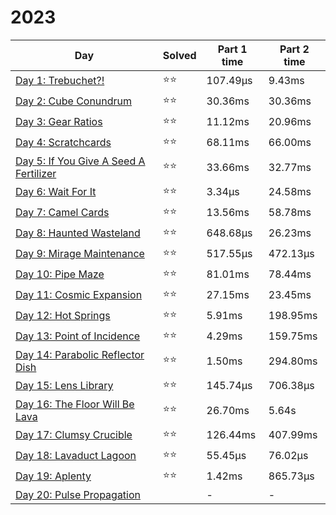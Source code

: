 # 2023

| Day                                                              | Solved | Part 1 time | Part 2 time |
|------------------------------------------------------------------|--------|-------------|-------------|
| [Day 1: Trebuchet?!](src/solutions/day01.rs)                     | ⭐⭐     | 107.49µs    | 9.43ms      |
| [Day 2: Cube Conundrum](src/solutions/day02.rs)                  | ⭐⭐     | 30.36ms     | 30.36ms     |
| [Day 3: Gear Ratios](src/solutions/day03.rs)                     | ⭐⭐     | 11.12ms     | 20.96ms     |
| [Day 4: Scratchcards](src/solutions/day04.rs)                    | ⭐⭐     | 68.11ms     | 66.00ms     |
| [Day 5: If You Give A Seed A Fertilizer](src/solutions/day05.rs) | ⭐⭐     | 33.66ms     | 32.77ms     |
| [Day 6: Wait For It](src/solutions/day06.rs)                     | ⭐⭐     | 3.34µs      | 24.58ms     |
| [Day 7: Camel Cards](src/solutions/day07.rs)                     | ⭐⭐     | 13.56ms     | 58.78ms     |
| [Day 8: Haunted Wasteland](src/solutions/day08.rs)               | ⭐⭐     | 648.68µs    | 26.23ms     |
| [Day 9: Mirage Maintenance](src/solutions/day09.rs)              | ⭐⭐     | 517.55µs    | 472.13µs    |
| [Day 10: Pipe Maze](src/solutions/day10.rs)                      | ⭐⭐     | 81.01ms     | 78.44ms     |
| [Day 11: Cosmic Expansion](src/solutions/day11.rs)               | ⭐⭐     | 27.15ms     | 23.45ms     |
| [Day 12: Hot Springs](src/solutions/day12.rs)                    | ⭐⭐     | 5.91ms      | 198.95ms    |
| [Day 13: Point of Incidence](src/solutions/day13.rs)             | ⭐⭐     | 4.29ms      | 159.75ms    |
| [Day 14: Parabolic Reflector Dish](src/solutions/day14.rs)       | ⭐⭐     | 1.50ms      | 294.80ms    |
| [Day 15: Lens Library](src/solutions/day15.rs)                   | ⭐⭐     | 145.74µs    | 706.38µs    |
| [Day 16: The Floor Will Be Lava](src/solutions/day16.rs)         | ⭐⭐     | 26.70ms     | 5.64s       |
| [Day 17: Clumsy Crucible](src/solutions/day17.rs)                | ⭐⭐     | 126.44ms    | 407.99ms    |
| [Day 18: Lavaduct Lagoon](src/solutions/day18.rs)                | ⭐⭐     | 55.45µs     | 76.02µs     |
| [Day 19: Aplenty](src/solutions/day19.rs)                        | ⭐⭐     | 1.42ms      | 865.73µs    |
| [Day 20: Pulse Propagation](src/solutions/day20.rs)              |        | -           | -           |